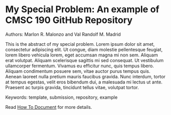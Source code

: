 # My Special Problem: An example of CMSC 190 GitHub Repository
Authors: Marlon R. Malonzo and Val Randolf M. Madrid

This is the abstract of my special problem. Lorem ipsum dolor sit amet, consectetur adipiscing elit. Ut congue, diam molestie pellentesque feugiat, lorem libero vehicula lorem, eget accumsan magna mi non sem. Aliquam erat volutpat. Aliquam scelerisque sagittis mi sed consequat. Ut vestibulum ullamcorper fermentum. Vivamus eu efficitur nunc, quis tempus libero. Aliquam condimentum posuere sem, vitae auctor purus tempus quis. Aenean laoreet nulla pretium mauris faucibus gravida. Nunc interdum, tortor at tempus egestas, velit eros bibendum dui, a malesuada mi lectus ut ante. Praesent ac turpis gravida, tincidunt tellus vitae, volutpat tortor.

Keywords: template, submission, repository, example

Read [How To Document](HOWTO.md) for more details.
